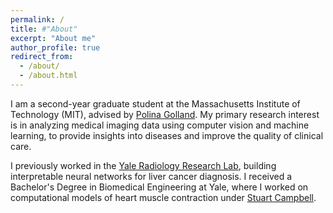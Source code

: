 ```yaml
---
permalink: /
title: #"About"
excerpt: "About me"
author_profile: true
redirect_from: 
  - /about/
  - /about.html
---
```


I am a second-year graduate student at the Massachusetts Institute of Technology (MIT), advised by [Polina Golland](https://people.csail.mit.edu/polina/). My primary research interest is in analyzing medical imaging data using computer vision and machine learning, to provide insights into diseases and improve the quality of clinical care.

I previously worked in the [Yale Radiology Research Lab](https://medicine.yale.edu/lab/radresearch/), building interpretable neural networks for liver cancer diagnosis. I received a Bachelor's Degree in Biomedical Engineering at Yale, where I worked on computational models of heart muscle contraction under [Stuart Campbell](https://seas.yale.edu/faculty-research/faculty-directory/stuart-campbell).